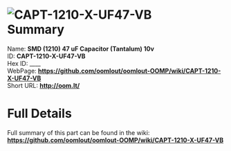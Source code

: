 
![CAPT-1210-X-UF47-VB](https://github.com/oomlout/oomlout-OOMP/blob/master/parts/CAPT-1210-X-UF47-VB/CAPT-1210-X-UF47-VB_420.jpg)   
Summary
=================
  
Name: __SMD (1210) 47 uF Capacitor (Tantalum) 10v__    
ID: __CAPT-1210-X-UF47-VB__   
Hex ID: ____   
WebPage: __https://github.com/oomlout/oomlout-OOMP/wiki/CAPT-1210-X-UF47-VB__   
Short URL: __http://oom.lt/__   

Full Details
==========================
Full summary of this part can be found in the wiki:   
__https://github.com/oomlout/oomlout-OOMP/wiki/CAPT-1210-X-UF47-VB__    

